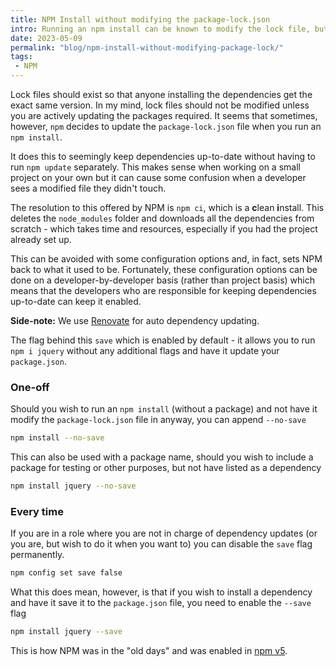 ```yaml
---
title: NPM Install without modifying the package-lock.json
intro: Running an npm install can be known to modify the lock file, but you can set some options to stop that
date: 2023-05-09
permalink: "blog/npm-install-without-modifying-package-lock/"
tags:
 - NPM
---
```


Lock files should exist so that anyone installing the dependencies get the exact same version. In my mind, lock files should not be modified unless you are actively updating the packages required. It seems that sometimes, however, `npm` decides to update the `package-lock.json` file when you run an `npm install`.

It does this to seemingly keep dependencies up-to-date without having to run `npm update` separately. This makes sense when working on a small project on your own but it can cause some confusion when a developer sees a modified file they didn't touch.

The resolution to this offered by NPM is `npm ci`, which is a **c**lean **i**nstall. This deletes the `node_modules` folder and downloads all the dependencies from scratch - which takes time and resources, especially if you had the project already set up.

This can be avoided with some configuration options and, in fact, sets NPM back to what it used to be. Fortunately, these configuration options can be done on a developer-by-developer basis (rather than project basis) which means that the developers who are responsible for keeping dependencies up-to-date can keep it enabled.

**Side-note:** We use [Renovate](https://www.mend.io/renovate/) for auto dependency updating.

The flag behind this `save` which is enabled by default - it allows you to run `npm i jquery` without any additional flags and have it update your `package.json`.

### One-off

Should you wish to run an `npm install` (without a package) and not have it modify the `package-lock.json` file in anyway, you can append `--no-save`

```bash
npm install --no-save
```

This can also be used with a package name, should you wish to include a package for testing or other purposes, but not have listed as a dependency

```bash
npm install jquery --no-save
```

### Every time

If you are in a role where you are not in charge of dependency updates (or you are, but wish to do it when you want to) you can disable the `save` flag permanently.

```bash
npm config set save false
```

What this does mean, however, is that if you wish to install a dependency and have it save it to the `package.json` file, you need to enable the `--save` flag

```bash
npm install jquery --save
```

This is how NPM was in the "old days" and was enabled in [npm v5](https://pusher.com/blog/what-you-need-know-npm-5/).
